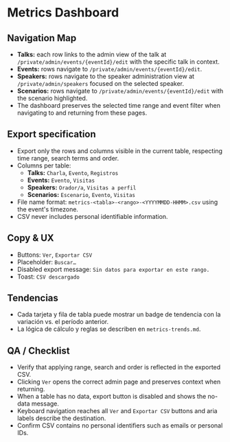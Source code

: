 # Metrics Dashboard

## Navigation Map
- **Talks:** each row links to the admin view of the talk at `/private/admin/events/{eventId}/edit` with the specific talk in context.
- **Events:** rows navigate to `/private/admin/events/{eventId}/edit`.
- **Speakers:** rows navigate to the speaker administration view at `/private/admin/speakers` focused on the selected speaker.
- **Scenarios:** rows navigate to `/private/admin/events/{eventId}/edit` with the scenario highlighted.
- The dashboard preserves the selected time range and event filter when navigating to and returning from these pages.

## Export specification
- Export only the rows and columns visible in the current table, respecting time range, search terms and order.
- Columns per table:
  - **Talks:** `Charla`, `Evento`, `Registros`
  - **Events:** `Evento`, `Visitas`
  - **Speakers:** `Orador/a`, `Visitas a perfil`
  - **Scenarios:** `Escenario`, `Evento`, `Visitas`
- File name format: `metrics-<tabla>-<rango>-<YYYYMMDD-HHMM>.csv` using the event's timezone.
- CSV never includes personal identifiable information.

## Copy & UX
- Buttons: `Ver`, `Exportar CSV`
- Placeholder: `Buscar…`
- Disabled export message: `Sin datos para exportar en este rango.`
- Toast: `CSV descargado`

## Tendencias
- Cada tarjeta y fila de tabla puede mostrar un badge de tendencia con la variación vs. el período anterior.
- La lógica de cálculo y reglas se describen en `metrics-trends.md`.

## QA / Checklist
- Verify that applying range, search and order is reflected in the exported CSV.
- Clicking `Ver` opens the correct admin page and preserves context when returning.
- When a table has no data, export button is disabled and shows the no-data message.
- Keyboard navigation reaches all `Ver` and `Exportar CSV` buttons and aria labels describe the destination.
- Confirm CSV contains no personal identifiers such as emails or personal IDs.
